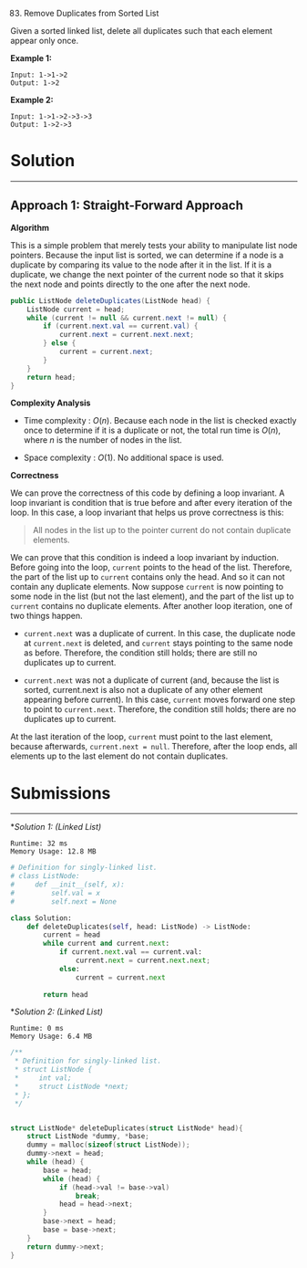 83. Remove Duplicates from Sorted List

Given a sorted linked list, delete all duplicates such that each element appear only once.

**Example 1:**
```
Input: 1->1->2
Output: 1->2
```

**Example 2:**
```
Input: 1->1->2->3->3
Output: 1->2->3
```

# Solution
---
## Approach 1: Straight-Forward Approach
**Algorithm**

This is a simple problem that merely tests your ability to manipulate list node pointers. Because the input list is sorted, we can determine if a node is a duplicate by comparing its value to the node after it in the list. If it is a duplicate, we change the next pointer of the current node so that it skips the next node and points directly to the one after the next node.

```java
public ListNode deleteDuplicates(ListNode head) {
    ListNode current = head;
    while (current != null && current.next != null) {
        if (current.next.val == current.val) {
            current.next = current.next.next;
        } else {
            current = current.next;
        }
    }
    return head;
}
```

**Complexity Analysis**

* Time complexity : $O(n)$. Because each node in the list is checked exactly once to determine if it is a duplicate or not, the total run time is $O(n)$, where $n$ is the number of nodes in the list.

* Space complexity : $O(1)$. No additional space is used.

**Correctness**

We can prove the correctness of this code by defining a loop invariant. A loop invariant is condition that is true before and after every iteration of the loop. In this case, a loop invariant that helps us prove correctness is this:

> All nodes in the list up to the pointer current do not contain duplicate elements.

We can prove that this condition is indeed a loop invariant by induction. Before going into the loop, `current` points to the head of the list. Therefore, the part of the list up to `current` contains only the head. And so it can not contain any duplicate elements. Now suppose `current` is now pointing to some node in the list (but not the last element), and the part of the list up to `current` contains no duplicate elements. After another loop iteration, one of two things happen.

* `current.next` was a duplicate of current. In this case, the duplicate node at `current.next` is deleted, and `current` stays pointing to the same node as before. Therefore, the condition still holds; there are still no duplicates up to current.

* `current.next` was not a duplicate of current (and, because the list is sorted, current.next is also not a duplicate of any other element appearing before current). In this case, `current` moves forward one step to point to `current.next`. Therefore, the condition still holds; there are no duplicates up to current.

At the last iteration of the loop, `current` must point to the last element, because afterwards, `current.next = null`. Therefore, after the loop ends, all elements up to the last element do not contain duplicates.

# Submissions
---
**Solution 1: (Linked List)*
```
Runtime: 32 ms
Memory Usage: 12.8 MB
```
```python
# Definition for singly-linked list.
# class ListNode:
#     def __init__(self, x):
#         self.val = x
#         self.next = None

class Solution:
    def deleteDuplicates(self, head: ListNode) -> ListNode:
        current = head
        while current and current.next:
            if current.next.val == current.val:
                current.next = current.next.next;
            else:
                current = current.next 
            
        return head
```

**Solution 2: (Linked List)*
```
Runtime: 0 ms
Memory Usage: 6.4 MB
```
```c
/**
 * Definition for singly-linked list.
 * struct ListNode {
 *     int val;
 *     struct ListNode *next;
 * };
 */


struct ListNode* deleteDuplicates(struct ListNode* head){
    struct ListNode *dummy, *base;
    dummy = malloc(sizeof(struct ListNode));
    dummy->next = head;
    while (head) {
        base = head;
        while (head) {
            if (head->val != base->val)
                break;
            head = head->next;
        }
        base->next = head;
        base = base->next;
    }
    return dummy->next;
}
```
